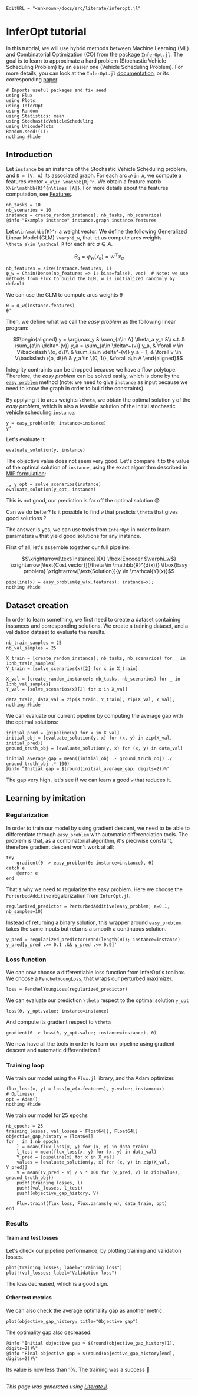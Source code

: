 ```@meta
EditURL = "<unknown>/docs/src/literate/inferopt.jl"
```

# InferOpt tutorial

In this tutorial, we will use hybrid methods between Machine Learning (ML) and
Combinatorial Optimization (CO) from the package [`InferOpt.jl`](https://github.com/axelparmentier/InferOpt.jl).
The goal is to learn to approximate a hard problem (Stochastic Vehicle Scheduling Problem) by an easier one (Vehicle Scheduling Problem).
For more details, you can look at the `InferOpt.jl` [documentation](https://axelparmentier.github.io/InferOpt.jl/),
or its corresponding [paper](https://arxiv.org/pdf/2207.13513.pdf).

````@example inferopt
# Imports useful packages and fix seed
using Flux
using Plots
using InferOpt
using Random
using Statistics: mean
using StochasticVehicleScheduling
using UnicodePlots
Random.seed!(1);
nothing #hide
````

## Introduction

Let `instance` be an instance of the Stochastic Vehicle Scheduling problem, and ``D = (V, A)``
its associated graph. For each arc ``a\in A``, we compute a features vector ``x_a\in \mathbb{R}^n``.
We obtain a feature matrix ``X\in\mathbb{R}^{n\times |A|}``. For more details about the features computation, see [Features](@ref).

````@example inferopt
nb_tasks = 10
nb_scenarios = 10
instance = create_random_instance(; nb_tasks, nb_scenarios)
@info "Example instance" instance.graph instance.features
````

Let ``w\in\mathbb{R}^n`` a weight vector. We define the following Generalized Linear Model (GLM) ``\varphi_w``, that let us compute arcs
weights ``\theta_a\in \mathcal R`` for each arc $a\in A$.
```math
\theta_a = \varphi_w(x_a) = w^\top x_a
```

````@example inferopt
nb_features = size(instance.features, 1)
φ_w = Chain(Dense(nb_features => 1; bias=false), vec)  # Note: we use methods from Flux to build the GLM, w is initialized randomly by default
````

We can use the GLM to compute arcs weights θ

````@example inferopt
θ = φ_w(instance.features)
θ'
````

Then, we define what we call the *easy problem* as the following linear program:
```math
\begin{aligned}
y = \arg\max_y & \sum_{a\in A} \theta_a y_a &\\
s.t. & \sum_{a\in \delta^-(v)} y_a = \sum_{a\in \delta^+(v)} y_a, & \forall v \in V\backslash \{o, d\}\\
& \sum_{a\in \delta^-(v)} y_a = 1, & \forall v \in V\backslash \{o, d\}\\
& y_a \in \{0, 1\}, &\forall a\in A
\end{aligned}
```
Integrity contraints can be dropped because we have a flow polytope. Therefore, the *easy problem*
can be solved easily, which is done by the [`easy_problem`](@ref) method
(note: we need to give `instance` as input because we need to know the graph in order to build the constraints).

By applying it to arcs weights ``\theta``, we obtain the optimal solution ``y`` of the *easy problem*,
which is also a feasible solution of the initial stochastic vehicle scheduling `instance`:

````@example inferopt
y = easy_problem(θ; instance=instance)
y'
````

Let's evaluate it:

````@example inferopt
evaluate_solution(y, instance)
````

The objective value does not seem very good. Let's compare it to the value of the
optimal solution of `instance`, using the exact algorrithm described in [MIP formulation](@ref):

````@example inferopt
_, y_opt = solve_scenarios(instance)
evaluate_solution(y_opt, instance)
````

This is not good, our prediction is far off the optimal solution 😟

Can we do better? Is it possible to find ``w`` that predicts ``\theta`` that gives good solutions ?

The answer is yes, we can use tools from `InferOpt` in order to learn parameters ``w`` that yield good solutions
for any instance.

First of all, let's assemble together our full pipeline:
```math
\xrightarrow[\text{Instance}]{X}
\fbox{Encoder $\varphi_w$}
\xrightarrow[\text{Cost vector}]{\theta \in \mathbb{R}^{d(x)}}
\fbox{Easy problem}
\xrightarrow[\text{Solution}]{y \in \mathcal{Y}(x)}
```

````@example inferopt
pipeline(x) = easy_problem(φ_w(x.features); instance=x);
nothing #hide
````

## Dataset creation

In order to learn something, we first need to create a dataset containing instances and
corresponding solutions. We create a training dataset, and a validation dataset to evaluate the results.

````@example inferopt
nb_train_samples = 25
nb_val_samples = 25

X_train = [create_random_instance(; nb_tasks, nb_scenarios) for _ in 1:nb_train_samples]
Y_train = [solve_scenarios(x)[2] for x in X_train]

X_val = [create_random_instance(; nb_tasks, nb_scenarios) for _ in 1:nb_val_samples]
Y_val = [solve_scenarios(x)[2] for x in X_val]

data_train, data_val = zip(X_train, Y_train), zip(X_val, Y_val);
nothing #hide
````

We can evaluate our current pipeline by computing the average gap with the optimal solutions:

````@example inferopt
initial_pred = [pipeline(x) for x in X_val]
initial_obj = [evaluate_solution(y, x) for (x, y) in zip(X_val, initial_pred)]
ground_truth_obj = [evaluate_solution(y, x) for (x, y) in data_val]

initial_average_gap = mean((initial_obj .- ground_truth_obj) ./ ground_truth_obj .* 100)
@info "Initial gap ≃ $(round(initial_average_gap; digits=2))%"
````

The gap very high, let's see if we can learn a good ``w`` that reduces it.

## Learning by imitation

### Regularization
In order to train our model by using gradient descent, we need to be able to differentiate
through `easy_problem` with automatic differenciation tools. The problem is that, as a combinatorial algorithm, it's pieciwise
constant, therefore gradient descent won't work at all:

````@example inferopt
try
    gradient(θ -> easy_problem(θ; instance=instance), θ)
catch e
    @error e
end
````

That's why we need to regularize the easy problem. Here we choose the `PerturbedAdditive`
regularization from `InferOpt.jl`.

````@example inferopt
regularized_predictor = PerturbedAdditive(easy_problem; ε=0.1, nb_samples=10)
````

Instead of returning a binary solution, this wrapper around `easy_problem` takes the same inputs
but returns a smooth a continuous solution.

````@example inferopt
y_pred = regularized_predictor(rand(length(θ)); instance=instance)
y_pred[y_pred .>= 0.1 .&& y_pred .<= 0.9]'
````

### Loss function

We can now choose a differentiable loss function from InferOpt's toolbox.
We choose a `FenchelYoungLoss`, that wraps our perturbed maximizer.

````@example inferopt
loss = FenchelYoungLoss(regularized_predictor)
````

We can evaluate our prediction ``\theta`` respect to the optimal solution `y_opt`

````@example inferopt
loss(θ, y_opt.value; instance=instance)
````

And compute its gradient respect to ``\theta``

````@example inferopt
gradient(θ -> loss(θ, y_opt.value; instance=instance), θ)
````

We now have all the tools in order to learn our pipeline using gradient descent and automatic differentiation !

### Training loop

We train our model using the `Flux.jl` library, and tha Adam optimizer.

````@example inferopt
flux_loss(x, y) = loss(φ_w(x.features), y.value; instance=x)
# Optimizer
opt = Adam();
nothing #hide
````

We train our model for 25 epochs

````@example inferopt
nb_epochs = 25
training_losses, val_losses = Float64[], Float64[]
objective_gap_history = Float64[]
for _ in 1:nb_epochs
    l = mean(flux_loss(x, y) for (x, y) in data_train)
    l_test = mean(flux_loss(x, y) for (x, y) in data_val)
    Y_pred = [pipeline(x) for x in X_val]
    values = [evaluate_solution(y, x) for (x, y) in zip(X_val, Y_pred)]
    V = mean((v_pred - v) / v * 100 for (v_pred, v) in zip(values, ground_truth_obj))
    push!(training_losses, l)
    push!(val_losses, l_test)
    push!(objective_gap_history, V)

    Flux.train!(flux_loss, Flux.params(φ_w), data_train, opt)
end
````

### Results

#### Train and test losses
Let's check our pipeline performance, by plotting training and validation losses.

````@example inferopt
plot(training_losses; label="Training loss")
plot!(val_losses; label="Validation loss")
````

The loss decreased, which is a good sign.

#### Other test metrics
We can also check the average optimality gap as another metric.

````@example inferopt
plot(objective_gap_history; title="Objective gap")
````

The optimality gap also decreased:

````@example inferopt
@info "Initial objective gap ≃ $(round(objective_gap_history[1], digits=2))%"
@info "Final objective gap ≃ $(round(objective_gap_history[end], digits=2))%"
````

Its value is now less than 1%. The training was a success 🎉

---

*This page was generated using [Literate.jl](https://github.com/fredrikekre/Literate.jl).*

